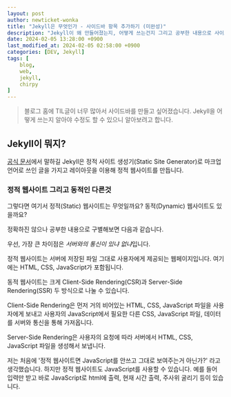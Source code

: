 ```yaml
---
layout: post
author: newticket-wonka
title: "Jekyll은 무엇인가 - 사이드바 항목 추가하기 (미완성)"
description: "Jekyll이 왜 만들어졌는지, 어떻게 쓰는건지 그리고 공부한 내용으로 사이드바를 수정까지 해봅시다."
date: 2024-02-05 13:28:00 +0900
last_modified_at: 2024-02-05 02:58:00 +0900
categories: [DEV, Jekyll]
tags: [
    blog,
    web,
    jekyll,
    chirpy
]
---
```


> 블로그 홈에 TIL글이 너무 많아서 사이드바를 만들고 싶어졌습니다.
> Jekyll을 어떻게 쓰는지 알아야 수정도 할 수 있으니 알아보려고 합니다.

## Jekyll이 뭐지?

[공식 문서](https://jekyllrb.com/docs/)에서 말하길 Jekyll은 정적 사이트 생성기(Static Site Generator)로 마크업 언어로 쓰인 글을 가지고 레이아웃을 이용해 정적 웹사이트를 만듭니다.

### 정적 웹사이트 그리고 동적인 다른것

그렇다면 여기서 정적(Static) 웹사이트는 무엇일까요?
동적(Dynamic) 웹사이트도 있을까요?

정확하진 않으나 공부한 내용으로 구별해보면 다음과 같습니다.

우선, 가장 큰 차이점은 *서버와의 통신이 있냐 없냐*입니다.

정적 웹사이트는 서버에 저장된 파일 그대로 사용자에게 제공되는 웹페이지입니다.
여기에는 HTML, CSS, JavaScript가 포함됩니다.

동적 웹사이트는 크게 Client-Side Rendering(CSR)과 Server-Side Rendering(SSR) 두 방식으로 나눌 수 있습니다.

Client-Side Rendering은 먼저 거의 비어있는 HTML, CSS, JavaScript 파일을 사용자에게 보내고 사용자의 JavaScript에서 필요한 다른 CSS, JavaScript 파일, 데이터를 서버와 통신을 통해 가져옵니다.

Server-Side Rendering은 사용자의 요청에 따라 서버에서 HTML, CSS, JavaScript 파일을 생성해서 보냅니다.

저는 처음에 '정적 웹사이트면 JavaScript를 안쓰고 그대로 보여주는거 아닌가?' 라고 생각했습니다.
하지만 정적 웹사이트도 JavaScript를 사용할 수 있습니다.
예를 들어 입력만 받고 바로 JavaScript로 html에 출력, 현재 시간 출력, 주사위 굴리기 등이 있습니다.
